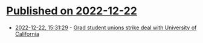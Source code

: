 # [Published on 2022-12-22](index.md)

* [2022-12-22, 15:31:29](https://news.ycombinator.com/item?id=34094308) - [Grad student unions strike deal with University of California](https://www.science.org/content/article/grad-student-unions-strike-controversial-deal-university-california)
